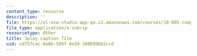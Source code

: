 ```yaml
---
content_type: resource
description: ''
file: https://ol-ocw-studio-app-qa.s3.amazonaws.com/courses/18-085-computational-science-and-engineering-i-fall-2008/cd757cac8a8b509f8e503806996b2ccd_oZnCOIbesiA.vtt
file_type: application/x-subrip
resourcetype: Other
title: 3play caption file
uid: cd757cac-8a8b-509f-8e50-3806996b2ccd
---
```

